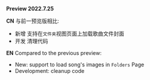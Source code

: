 **Preview 2022.7.25**

**CN**
与前一预览版相比:
- 新增 支持在`文件夹`视图页面上加载歌曲文件封面
- 开发 清理代码

**EN**
Compared to the previous preview:
- New: support to load song's images in `Folders` Page
- Development: cleanup code